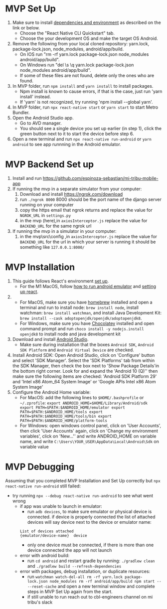 # MVP Set Up

1.  Make sure to install [dependencies and environment](https://reactnative.dev/docs/environment-setup) as described on the link or below.
	- Choose the "React Native CLI Quickstart" tab.
	- Choose the your development OS and make the target OS Android.
2. Remove the following from your local cloned repository: yarn.lock, package-lock.json, node_modules, android/app/build.
	- On IOS run "rm -rf yarn.lock package-lock.json node_modules android/app/build".
	- On Windows run "del \s \q yarn.lock package-lock.json node_modules android/app/build".
	- If some of these files are not found, delete only the ones who are found. 
3. In MVP folder, run `npm install` and `yarn install` to install packages.
	- Npm install is known to cause errors, if that is the case, just run 'yarn install' instead.
	- If 'yarn' is not recognized, try running 'npm install --global yarn'.
4. In MVP folder, run `npx react-native start` or `yarn start` to start Metro Bundler.
5. Open the Android Studio app.
	- Go to AVD manager.
	- You should see a single device you set up earlier (in step 1), click the green button next to it to start the device before step 6.
6. Open a new terminal and run `npx react-native run-android` or `yarn android` to see app runnning in the Android emulator.

# MVP Backend Set up
1. Install and run https://github.com/espinoza-sebastian/mi-tribu-mobile-app 
2. If running the mvp in a separate simulator from your computer:
	1. Download and install https://ngrok.com/download 
	2. run `./ngrok 8000`  8000 should be the port name of the django server running on your computer 
	3. copy the https email that ngrok returns and replace the value for `NGROK_URL` in `settings.py`
	4. in the mvp (here),in `axiosInterceptor.js` replace the value for `BACKEND_URL` for the same ngrok url
3. If running the mvp in a simulator in your computer:
	1. in the mvp\src\config ,in `axiosInterceptor.js` replace the value for `BACKEND_URL` for the url in which your server is running it should be something like `127.0.0.1:8000/`


# MVP Installation

1. This guide follows React's environment [set up](https://reactnative.dev/docs/environment-setup).
	- For the M1 MacOS, follow [how to run android emulator](https://blog.inkdrop.info/running-a-react-native-app-on-android-emulator-in-m1-mac-76a16348d1e4) and [setting up react](https://dev.to/ravics09/setup-react-native-and-run-app-on-mac-m1-32kk).
2. 
	- For MacOS, make sure you have [homebrew](https://brew.sh/) installed and open a terminal and run to install node: `brew install node`, install watchman: `brew install watchman`, and  install Java Development Kit: `brew install --cask adoptopenjdk/openjdk/adoptopenjdk8`.
	- For Windows, make sure you have [Chocolatey](https://chocolatey.org/) installed and open command prompt and run  `choco install -y nodejs.install openjdk8` to install node and java development kit
3. Download and install [Android Studio](https://developer.android.com/studio/index.html).
	- Make sure during installation that the boxes `Android SDK`, `Android SDK Platform` and `Android Virtual Device` are checked. 
4. Install Android SDK: Open Android Studio, click on 'Configure' button and select 'SDK Manager'. Select the 'SDK Platforms' tab from within the SDK Manager, then check the box next to 'Show Package Details'in the bottom right corner. Look for and expand the 'Android 10 (Q)'' then make sure the following items are checked: 'Android SDK Platform 29' and 'Intel x86 Atom_64 System Image' or 'Google APIs Intel x86 Atom System Image'
5. Configure the Android Home variable: 
	- For MacOS: add the following lines to `$HOME/.bashprofile` or `~/.zprofile`: 
	`export ANDROID_HOME=$HOME/Library/Android/sdk
	export PATH=$PATH:$ANDROID_HOME/emulator
	export PATH=$PATH:$ANDROID_HOME/tools
	export PATH=$PATH:$ANDROID_HOME/tools/bin
	export PATH=$PATH:$ANDROID_HOME/platform-tools`
	- For Windows: open windows control panel, click on 'User Accounts', then click 'User Accounts' again, click on 'Change my environment variables', click on 'New...'' and write ANDROID_HOME on variable name, and  write `C:\Users\YOUR_USER\AppData\Local\Android\Sdk` on variable value


# MVP Debugging

Assuming that you completed MVP Installation and Set Up correctly but `npx react-native run-android` still failed:
* try running `npx --debug react-native run-android` to see what went wrong
	* if app was unable to launch in emulator:
		- run `adb devices`, to make sure emulator or physical device is connected. if device is properly connected the list of attached devices will say device next to the device or emulator name:
		```
		List of devices attached
		{emulator/device-name}	device
		```
		- only one device must be connected, if there is more than one device connected the app will not launch
	* error with android build:
		- run `cd android` and restart gradle by running: `./gradlew clean` and `./gradlew build --refresh-dependencies  `
	* error with packages, debug installation, or duplicate resources:
		- run `watchman watch-del-all
rm -rf yarn.lock package-lock.json node_modules
rm -rf android/app/build
npm start -- --reset-cache` and open a new terminal window and complete steps in MVP Set Up again from the start. 
		- if still unable to run reach out to cbl-engineers channel on mi tribu's slack 




